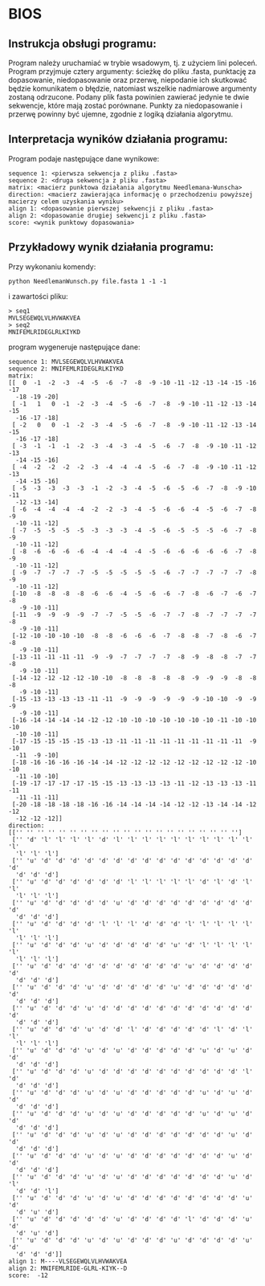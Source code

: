 # BIOS

## Instrukcja obsługi programu:

Program należy uruchamiać w trybie wsadowym, tj. z użyciem lini poleceń. Program przyjmuje cztery argumenty: ścieżkę do pliku .fasta, punktację za dopasowanie, niedopasowanie oraz przerwę, niepodanie ich skutkować będzie komunikatem o błędzie, natomiast wszelkie nadmiarowe argumenty zostaną odrzucone. Podany plik fasta powinien zawierać jedynie te dwie sekwencje, które mają zostać porównane. Punkty za niedopasowanie i przerwę powinny być ujemne, zgodnie z logiką działania algorytmu.

## Interpretacja wyników działania programu:

Program podaje następujące dane wynikowe:

```
sequence 1: <pierwsza sekwencja z pliku .fasta>
sequence 2: <druga sekwencja z pliku .fasta>
matrix: <macierz punktowa działania algorytmu Needlemana-Wunscha>
direction: <macierz zawierająca informację o przechodzeniu powyższej macierzy celem uzyskania wyniku>
align 1: <dopasowanie pierwszej sekwencji z pliku .fasta>
align 2: <dopasowanie drugiej sekwencji z pliku .fasta>
score: <wynik punktowy dopasowania>
```

## Przykładowy wynik działania programu:

Przy wykonaniu komendy:

```
python NeedlemanWunsch.py file.fasta 1 -1 -1
```

i zawartości pliku:

```
> seq1
MVLSEGEWQLVLHVWAKVEA
> seq2
MNIFEMLRIDEGLRLKIYKD
```

program wygeneruje następujące dane:

```
sequence 1: MVLSEGEWQLVLHVWAKVEA
sequence 2: MNIFEMLRIDEGLRLKIYKD
matrix:
[[  0  -1  -2  -3  -4  -5  -6  -7  -8  -9 -10 -11 -12 -13 -14 -15 -16 -17
  -18 -19 -20]
 [ -1   1   0  -1  -2  -3  -4  -5  -6  -7  -8  -9 -10 -11 -12 -13 -14 -15
  -16 -17 -18]
 [ -2   0   0  -1  -2  -3  -4  -5  -6  -7  -8  -9 -10 -11 -12 -13 -14 -15
  -16 -17 -18]
 [ -3  -1  -1  -1  -2  -3  -4  -3  -4  -5  -6  -7  -8  -9 -10 -11 -12 -13
  -14 -15 -16]
 [ -4  -2  -2  -2  -2  -3  -4  -4  -4  -5  -6  -7  -8  -9 -10 -11 -12 -13
  -14 -15 -16]
 [ -5  -3  -3  -3  -3  -1  -2  -3  -4  -5  -6  -5  -6  -7  -8  -9 -10 -11
  -12 -13 -14]
 [ -6  -4  -4  -4  -4  -2  -2  -3  -4  -5  -6  -6  -4  -5  -6  -7  -8  -9
  -10 -11 -12]
 [ -7  -5  -5  -5  -5  -3  -3  -3  -4  -5  -6  -5  -5  -5  -6  -7  -8  -9
  -10 -11 -12]
 [ -8  -6  -6  -6  -6  -4  -4  -4  -4  -5  -6  -6  -6  -6  -6  -7  -8  -9
  -10 -11 -12]
 [ -9  -7  -7  -7  -7  -5  -5  -5  -5  -5  -6  -7  -7  -7  -7  -7  -8  -9
  -10 -11 -12]
 [-10  -8  -8  -8  -8  -6  -6  -4  -5  -6  -6  -7  -8  -6  -7  -6  -7  -8
   -9 -10 -11]
 [-11  -9  -9  -9  -9  -7  -7  -5  -5  -6  -7  -7  -8  -7  -7  -7  -7  -8
   -9 -10 -11]
 [-12 -10 -10 -10 -10  -8  -8  -6  -6  -6  -7  -8  -8  -7  -8  -6  -7  -8
   -9 -10 -11]
 [-13 -11 -11 -11 -11  -9  -9  -7  -7  -7  -7  -8  -9  -8  -8  -7  -7  -8
   -9 -10 -11]
 [-14 -12 -12 -12 -12 -10 -10  -8  -8  -8  -8  -8  -9  -9  -9  -8  -8  -8
   -9 -10 -11]
 [-15 -13 -13 -13 -13 -11 -11  -9  -9  -9  -9  -9  -9 -10 -10  -9  -9  -9
   -9 -10 -11]
 [-16 -14 -14 -14 -14 -12 -12 -10 -10 -10 -10 -10 -10 -10 -11 -10 -10 -10
  -10 -10 -11]
 [-17 -15 -15 -15 -15 -13 -13 -11 -11 -11 -11 -11 -11 -11 -11 -11  -9 -10
  -11  -9 -10]
 [-18 -16 -16 -16 -16 -14 -14 -12 -12 -12 -12 -12 -12 -12 -12 -12 -10 -10
  -11 -10 -10]
 [-19 -17 -17 -17 -17 -15 -15 -13 -13 -13 -13 -11 -12 -13 -13 -13 -11 -11
  -11 -11 -11]
 [-20 -18 -18 -18 -18 -16 -16 -14 -14 -14 -14 -12 -12 -13 -14 -14 -12 -12
  -12 -12 -12]]
direction:
[['' '' '' '' '' '' '' '' '' '' '' '' '' '' '' '' '' '' '' '' '']
 ['' 'd' 'l' 'l' 'l' 'l' 'd' 'l' 'l' 'l' 'l' 'l' 'l' 'l' 'l' 'l' 'l' 'l'
  'l' 'l' 'l']
 ['' 'u' 'd' 'd' 'd' 'd' 'd' 'd' 'd' 'd' 'd' 'd' 'd' 'd' 'd' 'd' 'd' 'd'
  'd' 'd' 'd']
 ['' 'u' 'd' 'd' 'd' 'd' 'd' 'd' 'l' 'l' 'l' 'l' 'l' 'd' 'l' 'd' 'l' 'l'
  'l' 'l' 'l']
 ['' 'u' 'd' 'd' 'd' 'd' 'd' 'u' 'd' 'd' 'd' 'd' 'd' 'd' 'd' 'd' 'd' 'd'
  'd' 'd' 'd']
 ['' 'u' 'd' 'd' 'd' 'd' 'l' 'l' 'l' 'd' 'd' 'd' 'l' 'l' 'l' 'l' 'l' 'l'
  'l' 'l' 'l']
 ['' 'u' 'd' 'd' 'd' 'u' 'd' 'd' 'd' 'd' 'd' 'u' 'd' 'l' 'l' 'l' 'l' 'l'
  'l' 'l' 'l']
 ['' 'u' 'd' 'd' 'd' 'd' 'd' 'd' 'd' 'd' 'd' 'd' 'u' 'd' 'd' 'd' 'd' 'd'
  'd' 'd' 'd']
 ['' 'u' 'd' 'd' 'd' 'u' 'd' 'd' 'd' 'd' 'd' 'u' 'd' 'd' 'd' 'd' 'd' 'd'
  'd' 'd' 'd']
 ['' 'u' 'd' 'd' 'd' 'u' 'd' 'd' 'd' 'd' 'd' 'd' 'd' 'd' 'd' 'd' 'd' 'd'
  'd' 'd' 'd']
 ['' 'u' 'd' 'd' 'd' 'u' 'd' 'd' 'l' 'd' 'd' 'd' 'd' 'd' 'l' 'd' 'l' 'l'
  'l' 'l' 'l']
 ['' 'u' 'd' 'd' 'd' 'u' 'd' 'u' 'd' 'd' 'd' 'd' 'd' 'u' 'd' 'u' 'd' 'd'
  'd' 'd' 'd']
 ['' 'u' 'd' 'd' 'd' 'u' 'd' 'd' 'd' 'd' 'd' 'd' 'd' 'd' 'd' 'd' 'l' 'd'
  'd' 'd' 'd']
 ['' 'u' 'd' 'd' 'd' 'u' 'd' 'u' 'd' 'd' 'd' 'd' 'd' 'u' 'd' 'u' 'd' 'd'
  'd' 'd' 'd']
 ['' 'u' 'd' 'd' 'd' 'u' 'd' 'u' 'd' 'd' 'd' 'd' 'd' 'u' 'd' 'u' 'd' 'd'
  'd' 'd' 'd']
 ['' 'u' 'd' 'd' 'd' 'u' 'd' 'u' 'd' 'd' 'd' 'd' 'd' 'd' 'd' 'u' 'd' 'd'
  'd' 'd' 'd']
 ['' 'u' 'd' 'd' 'd' 'u' 'd' 'u' 'd' 'd' 'd' 'd' 'd' 'd' 'd' 'u' 'd' 'd'
  'd' 'd' 'd']
 ['' 'u' 'd' 'd' 'd' 'u' 'd' 'u' 'd' 'd' 'd' 'd' 'd' 'd' 'd' 'u' 'd' 'l'
  'd' 'd' 'l']
 ['' 'u' 'd' 'd' 'd' 'u' 'd' 'u' 'd' 'd' 'd' 'd' 'd' 'd' 'd' 'd' 'u' 'd'
  'd' 'u' 'd']
 ['' 'u' 'd' 'd' 'd' 'd' 'd' 'u' 'd' 'd' 'd' 'd' 'l' 'd' 'd' 'd' 'u' 'd'
  'd' 'u' 'd']
 ['' 'u' 'd' 'd' 'd' 'u' 'd' 'u' 'd' 'd' 'd' 'u' 'd' 'd' 'd' 'd' 'u' 'd'
  'd' 'd' 'd']]
align 1: M----VLSEGEWQLVLHVWAKVEA
align 2: MNIFEMLRIDE-GLRL-KIYK--D
score:  -12
```
